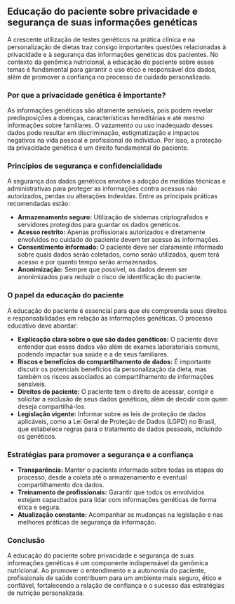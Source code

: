 
## Educação do paciente sobre privacidade e segurança de suas informações genéticas

A crescente utilização de testes genéticos na prática clínica e na personalização de dietas traz consigo importantes questões relacionadas à privacidade e à segurança das informações genéticas dos pacientes. No contexto da genômica nutricional, a educação do paciente sobre esses temas é fundamental para garantir o uso ético e responsável dos dados, além de promover a confiança no processo de cuidado personalizado.

### Por que a privacidade genética é importante?

As informações genéticas são altamente sensíveis, pois podem revelar predisposições a doenças, características hereditárias e até mesmo informações sobre familiares. O vazamento ou uso inadequado desses dados pode resultar em discriminação, estigmatização e impactos negativos na vida pessoal e profissional do indivíduo. Por isso, a proteção da privacidade genética é um direito fundamental do paciente.

### Princípios de segurança e confidencialidade

A segurança dos dados genéticos envolve a adoção de medidas técnicas e administrativas para proteger as informações contra acessos não autorizados, perdas ou alterações indevidas. Entre as principais práticas recomendadas estão:

- **Armazenamento seguro:** Utilização de sistemas criptografados e servidores protegidos para guardar os dados genéticos.
- **Acesso restrito:** Apenas profissionais autorizados e diretamente envolvidos no cuidado do paciente devem ter acesso às informações.
- **Consentimento informado:** O paciente deve ser claramente informado sobre quais dados serão coletados, como serão utilizados, quem terá acesso e por quanto tempo serão armazenados.
- **Anonimização:** Sempre que possível, os dados devem ser anonimizados para reduzir o risco de identificação do paciente.

### O papel da educação do paciente

A educação do paciente é essencial para que ele compreenda seus direitos e responsabilidades em relação às informações genéticas. O processo educativo deve abordar:

- **Explicação clara sobre o que são dados genéticos:** O paciente deve entender que esses dados vão além de exames laboratoriais comuns, podendo impactar sua saúde e a de seus familiares.
- **Riscos e benefícios do compartilhamento de dados:** É importante discutir os potenciais benefícios da personalização da dieta, mas também os riscos associados ao compartilhamento de informações sensíveis.
- **Direitos do paciente:** O paciente tem o direito de acessar, corrigir e solicitar a exclusão de seus dados genéticos, além de decidir com quem deseja compartilhá-los.
- **Legislação vigente:** Informar sobre as leis de proteção de dados aplicáveis, como a Lei Geral de Proteção de Dados (LGPD) no Brasil, que estabelece regras para o tratamento de dados pessoais, incluindo os genéticos.

### Estratégias para promover a segurança e a confiança

- **Transparência:** Manter o paciente informado sobre todas as etapas do processo, desde a coleta até o armazenamento e eventual compartilhamento dos dados.
- **Treinamento de profissionais:** Garantir que todos os envolvidos estejam capacitados para lidar com informações genéticas de forma ética e segura.
- **Atualização constante:** Acompanhar as mudanças na legislação e nas melhores práticas de segurança da informação.

### Conclusão

A educação do paciente sobre privacidade e segurança de suas informações genéticas é um componente indispensável da genômica nutricional. Ao promover o entendimento e a autonomia do paciente, profissionais de saúde contribuem para um ambiente mais seguro, ético e confiável, fortalecendo a relação de confiança e o sucesso das estratégias de nutrição personalizada.
```
